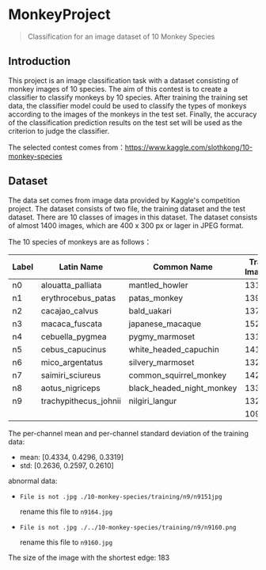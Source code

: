# MonkeyProject
> Classification for an image dataset of 10 Monkey Species

## Introduction

This project is an image classification task with a dataset consisting of monkey images of 10 species. The aim of this contest is to create a classifier to classify monkeys by 10 species. After training the training set data, the classifier model could be used to classify the types of monkeys according to the images of the monkeys in the test set. Finally, the accuracy of the classification prediction results on the test set will be used as the criterion to judge the classifier.

The selected contest comes from：https://www.kaggle.com/slothkong/10-monkey-species

## Dataset

The data set comes from image data provided by Kaggle's competition project. The dataset consists of two file, the training dataset and the test dataset. There are 10 classes of images in this dataset. The dataset consists of almost 1400 images, which are 400 x 300 px or lager in JPEG format.

The 10 species of monkeys are as follows：

| Label | Latin Name            | Common Name               | Train Images | Validation Images |
| ----- | --------------------- | ------------------------- | ------------ | ----------------- |
| n0    | alouatta_palliata     | mantled_howler            | 131          | 26                |
| n1    | erythrocebus_patas    | patas_monkey              | 139          | 28                |
| n2    | cacajao_calvus        | bald_uakari               | 137          | 27                |
| n3    | macaca_fuscata        | japanese_macaque          | 152          | 30                |
| n4    | cebuella_pygmea       | pygmy_marmoset            | 131          | 26                |
| n5    | cebus_capucinus       | white_headed_capuchin     | 141          | 28                |
| n6    | mico_argentatus       | silvery_marmoset          | 132          | 26                |
| n7    | saimiri_sciureus      | common_squirrel_monkey    | 142          | 28                |
| n8    | aotus_nigriceps       | black_headed_night_monkey | 133          | 27                |
| n9    | trachypithecus_johnii | nilgiri_langur            | 132          | 26                |
|       |                       |                           | 1098         | 272               |

The per-channel mean and per-channel standard deviation of the training data:

* mean: [0.4334, 0.4296, 0.3319]
* std: [0.2636, 0.2597, 0.2610]

abnormal data:

* `File is not .jpg ./10-monkey-species/training/n9/n9151jpg`

  rename this file to `n9164.jpg`

* `File is not .jpg ./../10-monkey-species/training/n9/n9160.png`

  rename this file to `n9160.jpg`

The size of the image with the shortest edge: 183